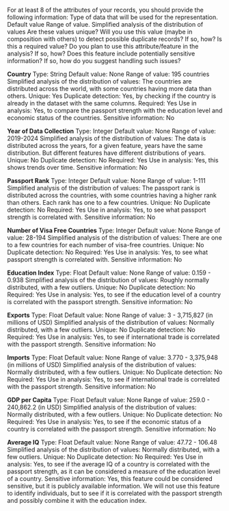 For at least 8 of the attributes of your records, you should provide the following information:
Type of data that will be used for the representation.
Default value
Range of value.
Simplified analysis of the distribution of values
Are these values unique?
Will you use this value (maybe in composition with others) to detect possible duplicate records? If so, how?
Is this a required value?
Do you plan to use this attribute/feature in the analysis? If so, how?
Does this feature include potentially sensitive information? If so, how do you suggest handling such issues?

**Country**
Type: String
Default value: None
Range of value: 195 countries
Simplified analysis of the distribution of values: The countries are distributed across the world, 
with some countries having more data than others.
Unique: Yes
Duplicate detection: Yes, by checking if the country is already in the dataset with the same columns.
Required: Yes
Use in analysis: Yes, to compare the passport strength with the education level and economic status of the countries.
Sensitive information: No

**Year of Data Collection**
Type: Integer
Default value: None
Range of value: 2019-2024
Simplified analysis of the distribution of values: The data is distributed across the years, 
for a given feature, years have the same distribution. But different features have different distributions of years.
Unique: No
Duplicate detection: No
Required: Yes
Use in analysis: Yes, this shows trends over time.
Sensitive information: No

**Passport Rank**
Type: Integer
Default value: None
Range of value: 1-111
Simplified analysis of the distribution of values: The passport rank is distributed across the countries,
with some countries having a higher rank than others. Each rank has one to a few countries.
Unique: No
Duplicate detection: No
Required: Yes
Use in analysis: Yes, to see what passport strength is correlated with.
Sensitive information: No

**Number of Visa Free Countries**
Type: Integer
Default value: None
Range of value: 28-194
Simplified analysis of the distribution of values: There are one to a few countries for each number of visa-free countries.
Unique: No
Duplicate detection: No
Required: Yes
Use in analysis: Yes, to see what passport strength is correlated with.
Sensitive information: No

**Education Index**
Type: Float
Default value: None
Range of value: 0.159 - 0.938
Simplified analysis of the distribution of values: Roughly normally distributed, with a few outliers.
Unique: No
Duplicate detection: No
Required: Yes
Use in analysis: Yes, to see if the education level of a country is correlated with the passport strength.
Sensitive information: No

**Exports**
Type: Float
Default value: None
Range of value: 3 - 3,715,827 (in millions of USD)
Simplified analysis of the distribution of values: Normally distributed, with a few outliers.
Unique: No
Duplicate detection: No
Required: Yes
Use in analysis: Yes, to see if international trade is correlated with the passport strength.
Sensitive information: No

**Imports**
Type: Float
Default value: None
Range of value: 3.770 - 3,375,948 (in millions of USD)
Simplified analysis of the distribution of values: Normally distributed, with a few outliers.
Unique: No
Duplicate detection: No
Required: Yes
Use in analysis: Yes, to see if international trade is correlated with the passport strength.
Sensitive information: No

**GDP per Capita**
Type: Float
Default value: None
Range of value: 259.0 - 240,862.2 (in USD)
Simplified analysis of the distribution of values: Normally distributed, with a few outliers.
Unique: No
Duplicate detection: No
Required: Yes
Use in analysis: Yes, to see if the economic status of a country is correlated with the passport strength.
Sensitive information: No

**Average IQ**
Type: Float
Default value: None
Range of value: 47.72 - 106.48	
Simplified analysis of the distribution of values: Normally distributed, with a few outliers.
Unique: No
Duplicate detection: No
Required: Yes
Use in analysis: Yes, to see if the average IQ of a country is correlated with the passport strength, as 
it can be considered a measure of the education level of a country.
Sensitive information: Yes, this feature could be considered sensitive, but it is publicly available information. We
will not use this feature to identify individuals, but to see if it is correlated with the passport strength and 
possibly combine it with the education index.
